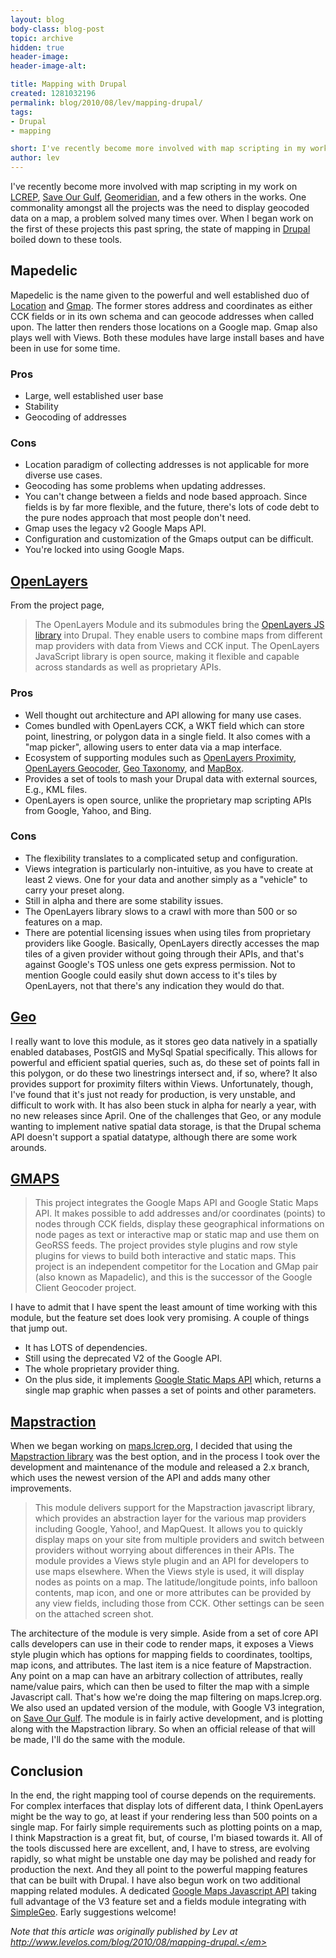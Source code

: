 ```yaml
---
layout: blog
body-class: blog-post
topic: archive
hidden: true
header-image:
header-image-alt:

title: Mapping with Drupal
created: 1281032196
permalink: blog/2010/08/lev/mapping-drupal/
tags:
- Drupal
- mapping

short: I've recently become more involved with map scripting in my work on LCREP, Save Our Gulf, Geomeridian, and a few others in the works.
author: lev
---
```

<p>I&#39;ve recently become more involved with map scripting in my work on <a href="http://maps.lcrep.org">LCREP</a>, <a href="http://saveourgulf.org/observations">Save Our Gulf</a>, <a href="http://geomeridian.com">Geomeridian</a>, and a few others in the works. One commonality amongst all the projects was the need to display geocoded data on a map, a problem solved many times over. When I began work on the first of these projects this past spring, the state of mapping in <a href="http://drupal.org">Drupal</a> boiled down to these tools.</p><h2>Mapedelic</h2><p>Mapedelic is the name given to the powerful and well established duo of <a href="http://drupal.org/project/location">Location</a> and <a href="http://drupal.org/project/gmap">Gmap</a>. The former stores address and coordinates as either CCK fields or in its own schema and can geocode addresses when called upon. The latter then renders those locations on a Google map. Gmap also plays well with Views. Both these modules have large install bases and have been in use for some time.</p><h3>Pros</h3><ul><li>Large, well established user base</li><li>Stability</li><li>Geocoding of addresses</li></ul><h3>Cons</h3><ul><li>Location paradigm of collecting addresses is not applicable for more diverse use cases.</li><li>Geocoding has some problems when updating addresses.</li><li>You can&#39;t change between a fields and node based approach. Since fields is by far more flexible, and the future, there&#39;s lots of code debt to the pure nodes approach that most people don&#39;t need.</li><li>Gmap uses the legacy v2 Google Maps API.</li><li>Configuration and customization of the Gmaps output can be difficult.</li><li>You&#39;re locked into using Google Maps.</li></ul><h2><a href="http://drupal.org/project/openlayers">OpenLayers</a></h2><p>From the project page,</p><blockquote>The OpenLayers Module and its submodules bring the <a href="http://openlayers.org">OpenLayers JS library</a> into Drupal. They enable users to combine maps from different map providers with data from Views and CCK input. The OpenLayers JavaScript library is open source, making it flexible and capable across standards as well as proprietary APIs.</blockquote><h3>Pros</h3><ul><li>Well thought out architecture and API allowing for many use cases.</li><li>Comes bundled with OpenLayers CCK, a WKT field which can store point, linestring, or polygon data in a single field. It also comes with a &quot;map picker&quot;, allowing users to enter data via a map interface.</li><li>Ecosystem of supporting modules such as <a href="http://drupal.org/project/openlayers_proximity">OpenLayers Proximity</a>, <a href="http://drupal.org/project/openlayers_geocoder">OpenLayers Geocoder</a>, <a href="http://drupal.org/project/geotaxonomy">Geo Taxonomy</a>, and <a href="http://drupal.org/project/mapbox">MapBox</a>.</li><li>Provides a set of tools to mash your Drupal data with external sources, E.g., KML files.</li><li>OpenLayers is open source, unlike the proprietary map scripting APIs from Google, Yahoo, and Bing.</li></ul><h3>Cons</h3><ul><li>The flexibility translates to a complicated setup and configuration.</li><li>Views integration is particularly non-intuitive, as you have to create at least 2 views. One for your data and another simply as a &quot;vehicle&quot; to carry your preset along.</li><li>Still in alpha and there are some stability issues.</li><li>The OpenLayers library slows to a crawl with more than 500 or so features on a map.</li><li>There are potential licensing issues when using tiles from proprietary providers like Google. Basically, OpenLayers directly accesses the map tiles of a given provider without going through their APIs, and that&#39;s against Google&#39;s TOS unless one gets express permission. Not to mention Google could easily shut down access to it&#39;s tiles by OpenLayers, not that there&#39;s any indication they would do that.</li></ul><h2><a href="http://drupal.org/project/geo">Geo</a></h2><p>I really want to love this module, as it stores geo data natively in a spatially enabled databases, PostGIS and MySql Spatial specifically. This allows for powerful and efficient spatial queries, such as, do these set of points fall in this polygon, or do these two linestrings intersect and, if so, where? It also provides support for proximity filters within Views. Unfortunately, though, I&#39;ve found that it&#39;s just not ready for production, is very unstable, and difficult to work with. It has also been stuck in alpha for nearly a year, with no new releases since April. One of the challenges that Geo, or any module wanting to implement native spatial data storage, is that the Drupal schema API doesn&#39;t support a spatial datatype, although there are some work arounds.</p><h2><a href="http://drupal.org/project/gmaps">GMAPS</a></h2><blockquote>This project integrates the Google Maps API and Google Static Maps API. It makes possible to add addresses and/or coordinates (points) to nodes through CCK fields, display these geographical informations on node pages as text or interactive map or static map and use them on GeoRSS feeds. The project provides style plugins and row style plugins for views to build both interactive and static maps. This project is an independent competitor for the Location and GMap pair (also known as Mapadelic), and this is the successor of the Google Client Geocoder project.</blockquote><p>I have to admit that I have spent the least amount of time working with this module, but the feature set does look very promising. A couple of things that jump out.</p><ul><li>It has LOTS of dependencies.</li><li>Still using the deprecated V2 of the Google API.</li><li>The whole proprietary provider thing.</li><li>On the plus side, it implements <a href="http://code.google.com/apis/maps/documentation/staticmaps/">Google Static Maps API</a> which, returns a single map graphic when passes a set of points and other parameters.</li></ul><h2><a href="http://drupal.org/project/mapstraction">Mapstraction</a></h2><p>When we began working on <a href="http://maps.lcrep.org">maps.lcrep.org</a>, I decided that using the <a href="http://mapstraction.com">Mapstraction library</a> was the best option, and in the process I took over the development and maintenance of the module and released a 2.x branch, which uses the newest version of the API and adds many other improvements.</p><blockquote>This module delivers support for the Mapstraction javascript library, which provides an abstraction layer for the various map providers including Google, Yahoo!, and MapQuest. It allows you to quickly display maps on your site from multiple providers and switch between providers without worrying about differences in their APIs. The module provides a Views style plugin and an API for developers to use maps elsewhere. When the Views style is used, it will display nodes as points on a map. The latitude/longitude points, info balloon contents, map icon, and one or more attributes can be provided by any view fields, including those from CCK. Other settings can be seen on the attached screen shot.</blockquote><p>The architecture of the module is very simple. Aside from a set of core API calls developers can use in their code to render maps, it exposes a Views style plugin which has options for mapping fields to coordinates, tooltips, map icons, and attributes. The last item is a nice feature of Mapstraction. Any point on a map can have an arbitrary collection of attributes, really name/value pairs, which can then be used to filter the map with a simple Javascript call. That&#39;s how we&#39;re doing the map filtering on maps.lcrep.org. We also used an updated version of the module, with Google V3 integration, on <a href="http://saveourgulf.org">Save Our Gulf</a>. The module is in fairly active development, and is plotting along with the Mapstraction library. So when an official release of that will be made, I&#39;ll do the same with the module.</p><h2>Conclusion</h2><p>In the end, the right mapping tool of course depends on the requirements. For complex interfaces that display lots of different data, I think OpenLayers might be the way to go, at least if your rendering less than 500 points on a single map. For fairly simple requirements such as plotting points on a map, I think Mapstraction is a great fit, but, of course, I&#39;m biased towards it. All of the tools discussed here are excellent, and, I have to stress, are evolving rapidly, so what might be unstable one day may be polished and ready for production the next. And they all point to the powerful mapping features that can be built with Drupal. I have also begun work on two additional mapping related modules. A dedicated <a href="http://code.google.com/apis/maps/documentation/javascript/">Google Maps Javascript API</a> taking full advantage of the V3 feature set and a fields module integrating with <a href="http://simplegeo.com/">SimpleGeo</a>. Early suggestions welcome!</p>

<em>Note that this article was originally published by Lev at http://www.levelos.com/blog/2010/08/mapping-drupal.</em>
